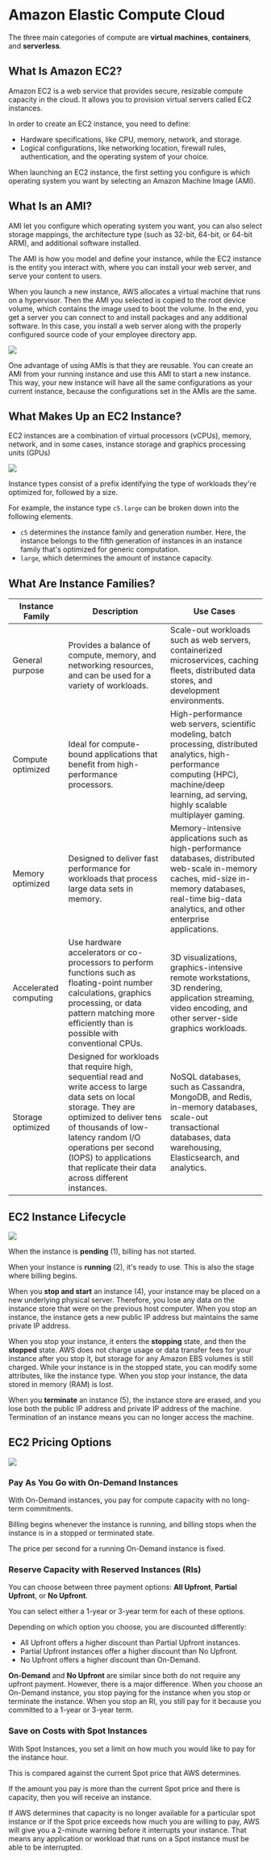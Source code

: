 # Amazon Elastic Compute Cloud

The three main categories of compute are **virtual machines**, **containers**, and **serverless**. 

## What Is Amazon EC2?

Amazon EC2 is a web service that provides secure, resizable compute capacity in the cloud. It allows you to provision virtual servers called EC2 instances.

In order to create an EC2 instance, you need to define:

- Hardware specifications, like CPU, memory, network, and storage.
- Logical configurations, like networking location, firewall rules, authentication, and the operating system of your choice.

When launching an EC2 instance, the first setting you configure is which operating system you want by selecting an Amazon Machine Image (AMI).

## What Is an AMI?

AMI let you configure which operating system you want, you can also select storage mappings, the architecture type (such as 32-bit, 64-bit, or 64-bit ARM), and additional software installed.

The AMI is how you model and define your instance, while the EC2 instance is the entity you interact with, where you can install your web server, and serve your content to users.

When you launch a new instance, AWS allocates a virtual machine that runs on a hypervisor. Then the AMI you selected is copied to the root device volume, which contains the image used to boot the volume. In the end, you get a server you can connect to and install packages and any additional software. In this case, you install a web server along with the properly configured source code of your employee directory app.

![](https://d3c33hcgiwev3.cloudfront.net/imageAssetProxy.v1/uKHYVtl7R0Sh2FbZe6dESw_e92f04dcceed4d23862545b3ccc4f759_f5b8552a9bc44aebb2f2c3c3a54948cd_b-61-b-3-ee-6-29-e-3-4-edd-8-f-81-3-a-1-aa-8919-c-21.png?expiry=1662336000000&hmac=xMNq6o4ha7ekQjtRjQRIsdQy_feK1T2e3IVHxOO4sMg)

One advantage of using AMIs is that they are reusable. You can create an AMI from your running instance and use this AMI to start a new instance. This way, your new instance will have all the same configurations as your current instance, because the configurations set in the AMIs are the same.

## What Makes Up an EC2 Instance?

EC2 instances are a combination of virtual processors (vCPUs), memory, network, and in some cases, instance storage and graphics processing units (GPUs)

![](https://d3c33hcgiwev3.cloudfront.net/imageAssetProxy.v1/XcYIwNOlTlqGCMDTpR5aZg_98c7357638de4ad0bac00230536a94ba_image-14-.png?expiry=1662336000000&hmac=eVsc6Gvh_rWnBf6h_CWhllvxHDyXGeohmELcxerB_3s)

Instance types consist of a prefix identifying the type of workloads they're optimized for, followed by a size.

For example, the instance type `c5.large` can be broken down into the following elements.

- `c5` determines the instance family and generation number. Here, the instance belongs to the fifth generation of instances in an instance family that's optimized for generic computation.
- `large`, which determines the amount of instance capacity.


## What Are Instance Families?

| Instance Family | Description | Use Cases |
|---|---|---|
| General purpose | Provides a balance of compute, memory, and networking resources, and can be used for a variety of workloads. | Scale-out workloads such as web servers, containerized microservices, caching fleets, distributed data stores, and development environments. |
| Compute optimized | Ideal for compute-bound applications that benefit from high-performance processors. | High-performance web servers, scientific modeling, batch processing, distributed analytics, high-performance computing (HPC), machine/deep learning, ad serving, highly scalable multiplayer gaming. |
| Memory optimized | Designed to deliver fast performance for workloads that process large data sets in memory. | Memory-intensive applications such as high-performance databases, distributed web-scale in-memory caches, mid-size in-memory databases, real-time big-data analytics, and other enterprise applications. |
| Accelerated computing | Use hardware accelerators or co-processors to perform functions such as floating-point number calculations, graphics processing, or data pattern matching more efficiently than is possible with conventional CPUs. | 3D visualizations, graphics-intensive remote workstations, 3D rendering, application streaming, video encoding, and other server-side graphics workloads. |
| Storage optimized | Designed for workloads that require high, sequential read and write access to large data sets on local storage. They are optimized to deliver tens of thousands of low-latency random I/O operations per second (IOPS) to applications that replicate their data across different instances. | NoSQL databases, such as Cassandra, MongoDB, and Redis, in-memory databases, scale-out transactional databases, data warehousing, Elasticsearch, and analytics. |

## EC2 Instance Lifecycle

![](https://d3c33hcgiwev3.cloudfront.net/imageAssetProxy.v1/vgBOJqw6TMyATiasOizM8g_8d882217f0044106a24b7d6c69549207_image-11-.png?expiry=1662336000000&hmac=vmqT_M1sZK0NsXY0MoiWx0aJhefFX_1mmmQV6KN6oAs)

When the instance is **pending** (1), billing has not started.

When your instance is **running** (2), it's ready to use. This is also the stage where billing begins.

When you **stop and start** an instance (4), your instance may be placed on a new underlying physical server. Therefore, you lose any data on the instance store that were on the previous host computer. When you stop an instance, the instance gets a new public IP address but maintains the same private IP address.

When you stop your instance, it enters the **stopping** state, and then the **stopped** state. AWS does not charge usage or data transfer fees for your instance after you stop it, but storage for any Amazon EBS volumes is still charged. While your instance is in the stopped state, you can modify some attributes, like the instance type. When you stop your instance, the data stored in memory (RAM) is lost.

When you **terminate** an instance (5), the instance store are erased, and you lose both the public IP address and private IP address of the machine. Termination of an instance means you can no longer access the machine.

## EC2 Pricing Options

![](https://d3c33hcgiwev3.cloudfront.net/imageAssetProxy.v1/ssN6XuNeT-2Del7jXl_trA_794ed3cf57164cc4898fa09c7bb9d603_image-10-.png?expiry=1662336000000&hmac=GqEI4srHHWV9L-1GNpHcOX-PaNsb3poOvTmULzMXiOc)

### Pay As You Go with On-Demand Instances

With On-Demand instances, you pay for compute capacity with no long-term commitments.

Billing begins whenever the instance is running, and billing stops when the instance is in a stopped or terminated state. 

The price per second for a running On-Demand instance is fixed.

### Reserve Capacity with Reserved Instances (RIs)

You can choose between three payment options: **All Upfront**, **Partial Upfront**, or **No Upfront**.

You can select either a 1-year or 3-year term for each of these options. 

Depending on which option you choose, you are discounted differently:

- All Upfront offers a higher discount than Partial Upfront instances.
- Partial Upfront instances offer a higher discount than No Upfront.
- No Upfront offers a higher discount than On-Demand.

**On-Demand** and **No Upfront** are similar since both do not require any upfront payment. However, there is a major difference. When you choose an On-Demand instance, you stop paying for the instance when you stop or terminate the instance. When you stop an RI, you still pay for it because you committed to a 1-year or 3-year term.


### Save on Costs with Spot Instances

With Spot Instances, you set a limit on how much you would like to pay for the instance hour.

This is compared against the current Spot price that AWS determines. 

If the amount you pay is more than the current Spot price and there is capacity, then you will receive an instance.

If AWS determines that capacity is no longer available for a particular spot instance or if the Spot price exceeds how much you are willing to pay, AWS will give you a 2-minute warning before it interrupts your instance. That means any application or workload that runs on a Spot instance must be able to be interrupted.
